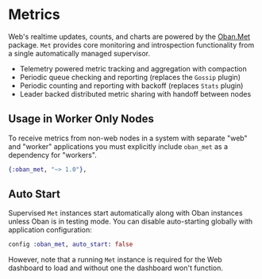 # Metrics

Web's realtime updates, counts, and charts are powered by the [Oban.Met][met] package. `Met`
provides core monitoring and introspection functionality from a single automatically managed
supervisor.

* Telemetry powered metric tracking and aggregation with compaction
* Periodic queue checking and reporting (replaces the `Gossip` plugin)
* Periodic counting and reporting with backoff (replaces `Stats` plugin)
* Leader backed distributed metric sharing with handoff between nodes

[met]: https://github.com/oban-bg/oban_met

## Usage in Worker Only Nodes

To receive metrics from non-web nodes in a system with separate "web" and "worker" applications
you must explicitly include `oban_met` as a dependency for "workers".

```elixir
{:oban_met, "~> 1.0"},
```

## Auto Start

Supervised `Met` instances start automatically along with Oban instances unless Oban is in
testing mode. You can disable auto-starting globally with application configuration:

```elixir
config :oban_met, auto_start: false
```

However, note that a running `Met` instance is required for the Web dashboard to load and without
one the dashboard won't function.
